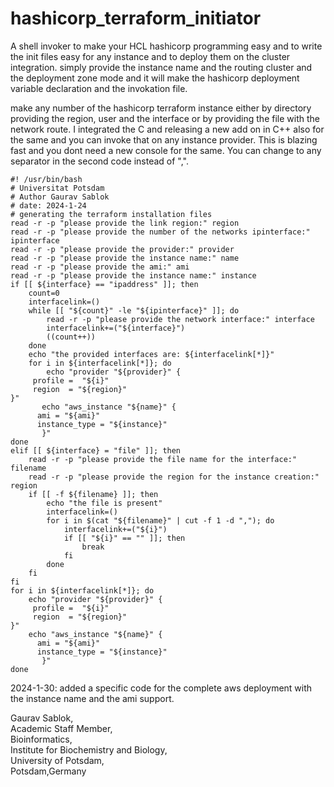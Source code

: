 # hashicorp_terraform_initiator
A shell invoker to make your HCL hashicorp programming easy and to write the init files easy for any instance and to deploy them on the cluster integration. simply provide the instance name and the routing cluster and the deployment zone mode and it will make the hashicorp deployment variable declaration and the invokation file. 

make any number of the hashicorp terraform instance either by directory providing the region, user and the interface or by providing the file with the network route.  I integrated the C and releasing a new add on in C++ also for the same and you can invoke that on any instance provider. This is blazing fast and you dont need a new console for the same. You can change to any separator in the second code instead of ",".
```
#! /usr/bin/bash
# Universitat Potsdam
# Author Gaurav Sablok
# date: 2024-1-24
# generating the terraform installation files
read -r -p "please provide the link region:" region
read -r -p "please provide the number of the networks ipinterface:" ipinterface
read -r -p "please provide the provider:" provider
read -r -p "please provide the instance name:" name
read -r -p "please provide the ami:" ami
read -r -p "please provide the instance name:" instance
if [[ ${interface} == "ipaddress" ]]; then
    count=0
    interfacelink=()
    while [[ "${count}" -le "${ipinterface}" ]]; do
        read -r -p "please provide the network interface:" interface
        interfacelink+=("${interface}")
        ((count++))
    done
    echo "the provided interfaces are: ${interfacelink[*]}"
    for i in ${interfacelink[*]}; do
        echo "provider "${provider}" {
     profile =  "${i}"
     region  = "${region}"
}"
       echo "aws_instance "${name}" {
      ami = "${ami}"
      instance_type = "${instance}"
       }"
done
elif [[ ${interface} = "file" ]]; then
    read -r -p "please provide the file name for the interface:" filename
    read -r -p "please provide the region for the instance creation:" region
    if [[ -f ${filename} ]]; then
        echo "the file is present"
        interfacelink=()
        for i in $(cat "${filename}" | cut -f 1 -d ","); do
            interfacelink+=("${i}")
            if [[ "${i}" == "" ]]; then
                break
            fi
        done
    fi
fi
for i in ${interfacelink[*]}; do
    echo "provider "${provider}" {
     profile =  "${i}"
     region  = "${region}"
}"
    echo "aws_instance "${name}" {
      ami = "${ami}"
      instance_type = "${instance}"
       }"
done
```
2024-1-30: added a specific code for the complete aws deployment with the instance name and the ami support. 

Gaurav Sablok, \
Academic Staff Member, \
Bioinformatics,\
Institute for Biochemistry and Biology, \
University of Potsdam, \
Potsdam,Germany
